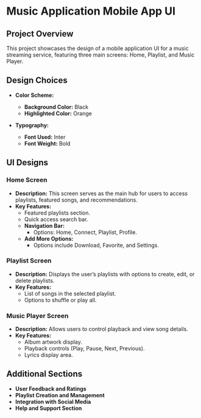 # Music Application Mobile App UI

## Project Overview
This project showcases the design of a mobile application UI for a music streaming service, featuring three main screens: Home, Playlist, and Music Player.

## Design Choices

- **Color Scheme:**
  - **Background Color:** Black
  - **Highlighted Color:** Orange

- **Typography:**
  - **Font Used:** Inter
  - **Font Weight:** Bold

## UI Designs

### Home Screen
- **Description:** This screen serves as the main hub for users to access playlists, featured songs, and recommendations.
- **Key Features:**
  - Featured playlists section.
  - Quick access search bar.
  - **Navigation Bar:** 
    - Options: Home, Connect, Playlist, Profile.
  - **Add More Options:** 
    - Options include Download, Favorite, and Settings.

### Playlist Screen
- **Description:** Displays the user’s playlists with options to create, edit, or delete playlists.
- **Key Features:**
  - List of songs in the selected playlist.
  - Options to shuffle or play all.

### Music Player Screen
- **Description:** Allows users to control playback and view song details.
- **Key Features:**
  - Album artwork display.
  - Playback controls (Play, Pause, Next, Previous).
  - Lyrics display area.

## Additional Sections
- **User Feedback and Ratings**
- **Playlist Creation and Management**
- **Integration with Social Media**
- **Help and Support Section**
